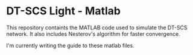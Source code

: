DT-SCS Light - Matlab
=====================

This repository containts the MATLAB code used to simulate the DT-SCS network. It also includes Nesterov's algorithm for faster convergence.

I'm currently writing the guide to these matlab files.
